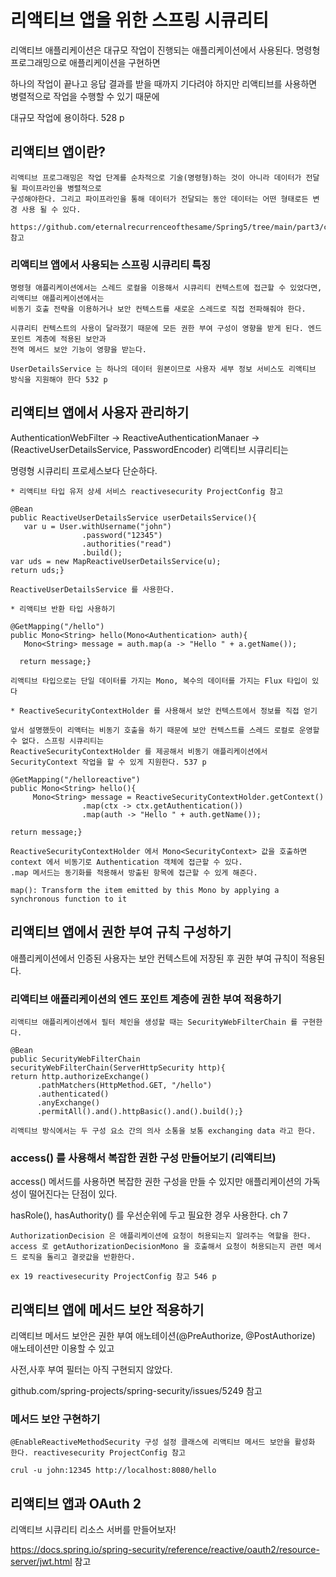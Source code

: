 # 리액티브 앱을 위한 스프링 시큐리티

리액티브 애플리케이션은 대규모 작업이 진행되는 애플리케이션에서 사용된다. 명령형 프로그래밍으로 애플리케이션을 구현하면 

하나의 작업이 끝나고 응답 결과를 받을 때까지 기다려야 하지만 리액티브를 사용하면 병렬적으로 작업을 수행할 수 있기 때문에 

대규모 작업에 용이하다. 528 p 

## 리액티브 앱이란?
```
리액티브 프로그래밍은 작업 단계를 순차적으로 기술(명령형)하는 것이 아니라 데이터가 전달될 파이프라인을 병렬적으로
구성해야한다. 그리고 파이프라인을 통해 데이터가 전달되는 동안 데이터는 어떤 형태로든 변경 사용 될 수 있다. 

https://github.com/eternalrecurrenceofthesame/Spring5/tree/main/part3/ch10 참고
```

### 리액티브 앱에서 사용되는 스프링 시큐리티 특징
```
명령형 애플리케이션에서는 스레드 로컬을 이용해서 시큐리티 컨텍스트에 접근할 수 있었다면, 리액티브 애플리케이션에서는
비동기 호출 전략을 이용하거나 보안 컨텍스트를 새로운 스레드로 직접 전파해줘야 한다.

시큐리티 컨텍스트의 사용이 달라졌기 때문에 모든 권한 부여 구성이 영향을 받게 된다. 엔드 포인트 계층에 적용된 보안과
전역 메서드 보안 기능이 영향을 받는다.

UserDetailsService 는 하나의 데이터 원본이므로 사용자 세부 정보 서비스도 리액티브 방식을 지원해야 한다 532 p
```

## 리액티브 앱에서 사용자 관리하기

AuthenticationWebFilter -> ReactiveAuthenticationManaer -> (ReactiveUserDetailsService, PasswordEncoder) 리액티브 시큐리티는

명령형 시큐리티 프로세스보다 단순하다.

```
* 리액티브 타입 유저 상세 서비스 reactivesecurity ProjectConfig 참고 

@Bean
public ReactiveUserDetailsService userDetailsService(){
   var u = User.withUsername("john")
                .password("12345")
                .authorities("read")
                .build();
var uds = new MapReactiveUserDetailsService(u);
return uds;}

ReactiveUserDetailsService 를 사용한다.
```
```
* 리액티브 반환 타입 사용하기 

@GetMapping("/hello")
public Mono<String> hello(Mono<Authentication> auth){
   Mono<String> message = auth.map(a -> "Hello " + a.getName());

  return message;}

리액티브 타입으로는 단일 데이터를 가지는 Mono, 복수의 데이터를 가지는 Flux 타입이 있다
```
```
* ReactiveSecurityContextHolder 를 사용해서 보안 컨텍스트에서 정보를 직접 얻기 

앞서 설명했듯이 리액터는 비동기 호출을 하기 때문에 보안 컨텍스트를 스레드 로컬로 운영할 수 없다. 스프링 시큐리티는
ReactiveSecurityContextHolder 를 제공해서 비동기 애플리케이션에서 SecurityContext 작업을 할 수 있게 지원한다. 537 p

@GetMapping("/helloreactive")
public Mono<String> hello(){
     Mono<String> message = ReactiveSecurityContextHolder.getContext() 
                .map(ctx -> ctx.getAuthentication())
                .map(auth -> "Hello " + auth.getName());

return message;}

ReactiveSecurityContextHolder 에서 Mono<SecurityContext> 값을 호출하면 context 에서 비동기로 Authentication 객체에 접근할 수 있다.
.map 메서드는 동기화를 적용해서 방출된 항목에 접근할 수 있게 해준다. 

map(): Transform the item emitted by this Mono by applying a synchronous function to it
```

## 리액티브 앱에서 권한 부여 규칙 구성하기

애플리케이션에서 인증된 사용자는 보안 컨텍스트에 저장된 후 권한 부여 규칙이 적용된다.

### 리액티브 애플리케이션의 엔드 포인트 계층에 권한 부여 적용하기
```
리액티브 애플리케이션에서 필터 체인을 생성할 때는 SecurityWebFilterChain 를 구현한다. 

@Bean
public SecurityWebFilterChain securityWebFilterChain(ServerHttpSecurity http){
return http.authorizeExchange()
      .pathMatchers(HttpMethod.GET, "/hello")
      .authenticated()
      .anyExchange()
      .permitAll().and().httpBasic().and().build();}

리액티브 방식에서는 두 구성 요소 간의 의사 소통을 보통 exchanging data 라고 한다. 
```
### access() 를 사용해서 복잡한 권한 구성 만들어보기 (리액티브)

access() 메서드를 사용하면 복잡한 권한 구성을 만들 수 있지만 애플리케이션의 가독성이 떨어진다는 단점이 있다.

hasRole(), hasAuthority() 를 우선순위에 두고 필요한 경우 사용한다. ch 7 
```
AuthorizationDecision 은 애플리케이션에 요청이 허용되는지 알려주는 역할을 한다. 
access 로 getAuthorizationDecisionMono 을 호출해서 요청이 허용되는지 관련 메서드 로직을 돌리고 결괏값을 반환한다.

ex 19 reactivesecurity ProjectConfig 참고 546 p 
```
## 리액티브 앱에 메서드 보안 적용하기

리액티브 메서드 보안은 권한 부여 애노테이션(@PreAuthorize, @PostAuthorize) 애노테이션만 이용할 수 있고

사전,사후 부여 필터는 아직 구현되지 않았다. 

github.com/spring-projects/spring-security/issues/5249 참고

### 메서드 보안 구현하기
```
@EnableReactiveMethodSecurity 구성 설정 클래스에 리액티브 메서드 보안을 활성화 한다. reactivesecurity ProjectConfig 참고

crul -u john:12345 http://localhost:8080/hello 
```

## 리액티브 앱과 OAuth 2

리액티브 시큐리티 리소스 서버를 만들어보자! 

https://docs.spring.io/spring-security/reference/reactive/oauth2/resource-server/jwt.html 참고

